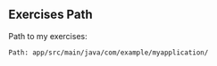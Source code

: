 ## Exercises Path

Path to my exercises:

```plaintext
Path: app/src/main/java/com/example/myapplication/
